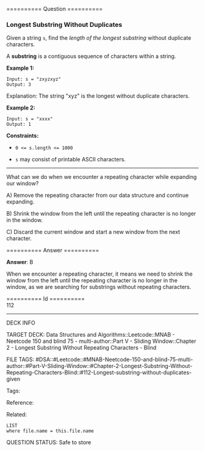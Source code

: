 ========== Question ==========  

### Longest Substring Without Duplicates

Given a string `s`, find the _length of the longest substring_ without duplicate characters.

A **substring** is a contiguous sequence of characters within a string.

**Example 1:**

```
Input: s = "zxyzxyz"
Output: 3
```

Explanation: The string "xyz" is the longest without duplicate characters.

**Example 2:**

```
Input: s = "xxxx"
Output: 1
```

**Constraints:**

-   `0 <= s.length <= 1000`

-   `s` may consist of printable ASCII characters.

---

What can we do when we encounter a repeating character while expanding our window?

A) Remove the repeating character from our data structure and continue expanding.

B) Shrink the window from the left until the repeating character is no longer in the window.

C) Discard the current window and start a new window from the next character.  

========== Answer ==========  

**Answer**: B

When we encounter a repeating character, it means we need to shrink the window from the left until the repeating character is no longer in the window, as we are searching for substrings without repeating characters.

========== Id ==========  
112

---

DECK INFO

TARGET DECK: Data Structures and Algorithms::Leetcode::MNAB - Neetcode 150 and blind 75 - multi-author::Part V - Sliding Window::Chapter 2 - Longest Substring Without Repeating Characters - Blind

FILE TAGS: #DSA::#Leetcode::#MNAB-Neetcode-150-and-blind-75-multi-author::#Part-V-Sliding-Window::#Chapter-2-Longest-Substring-Without-Repeating-Characters-Blind::#112-Longest-substring-without-duplicates-given

Tags:

Reference:

Related:

```dataview
LIST
where file.name = this.file.name
```

QUESTION STATUS: Safe to store
